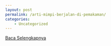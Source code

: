```yaml
---
layout: post
permalink: /arti-mimpi-berjalan-di-pemakaman/
categories:
    - Uncategorized
---
```


[Baca Selengkapnya](/09)